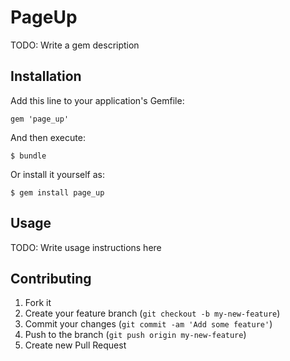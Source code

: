 # PageUp

TODO: Write a gem description

## Installation

Add this line to your application's Gemfile:

    gem 'page_up'

And then execute:

    $ bundle

Or install it yourself as:

    $ gem install page_up

## Usage

TODO: Write usage instructions here

## Contributing

1. Fork it
2. Create your feature branch (`git checkout -b my-new-feature`)
3. Commit your changes (`git commit -am 'Add some feature'`)
4. Push to the branch (`git push origin my-new-feature`)
5. Create new Pull Request
